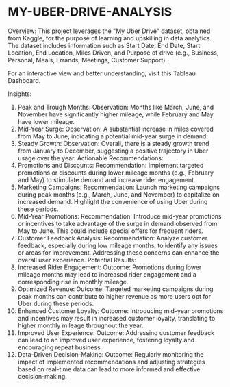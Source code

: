 # MY-UBER-DRIVE-ANALYSIS
 
 

Overview:
This project leverages the "My Uber Drive" dataset, obtained from Kaggle, for the purpose of learning and upskilling in data analytics. The dataset includes information such as Start Date, End Date, Start Location, End Location, Miles Driven, and Purpose of drive (e.g., Business, Personal, Meals, Errands, Meetings, Customer Support).

For an interactive view and better understanding, visit this Tableau Dashboard.

Insights:
1. Peak and Trough Months:
Observation: Months like March, June, and November have significantly higher mileage, while February and May have lower mileage.
2. Mid-Year Surge:
Observation: A substantial increase in miles covered from May to June, indicating a potential mid-year surge in demand.
3. Steady Growth:
Observation: Overall, there is a steady growth trend from January to December, suggesting a positive trajectory in Uber usage over the year.
Actionable Recommendations:
1. Promotions and Discounts:
Recommendation: Implement targeted promotions or discounts during lower mileage months (e.g., February and May) to stimulate demand and increase rider engagement.
2. Marketing Campaigns:
Recommendation: Launch marketing campaigns during peak months (e.g., March, June, and November) to capitalize on increased demand. Highlight the convenience of using Uber during these periods.
3. Mid-Year Promotions:
Recommendation: Introduce mid-year promotions or incentives to take advantage of the surge in demand observed from May to June. This could include special offers for frequent riders.
4. Customer Feedback Analysis:
Recommendation: Analyze customer feedback, especially during low mileage months, to identify any issues or areas for improvement. Addressing these concerns can enhance the overall user experience.
Potential Results:
1. Increased Rider Engagement:
Outcome: Promotions during lower mileage months may lead to increased rider engagement and a corresponding rise in monthly mileage.
2. Optimized Revenue:
Outcome: Targeted marketing campaigns during peak months can contribute to higher revenue as more users opt for Uber during these periods.
3. Enhanced Customer Loyalty:
Outcome: Introducing mid-year promotions and incentives may result in increased customer loyalty, translating to higher monthly mileage throughout the year.
4. Improved User Experience:
Outcome: Addressing customer feedback can lead to an improved user experience, fostering loyalty and encouraging repeat business.
5. Data-Driven Decision-Making:
Outcome: Regularly monitoring the impact of implemented recommendations and adjusting strategies based on real-time data can lead to more informed and effective decision-making.

